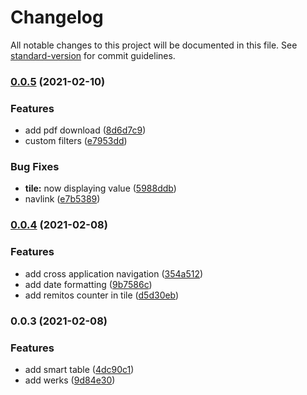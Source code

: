 # Changelog

All notable changes to this project will be documented in this file. See [standard-version](https://github.com/conventional-changelog/standard-version) for commit guidelines.

### [0.0.5](https://github.com/tomasanchez/z_remitos/compare/v0.0.4...v0.0.5) (2021-02-10)


### Features

* add pdf download ([8d6d7c9](https://github.com/tomasanchez/z_remitos/commit/8d6d7c9d6c0b666b2f2af8cdb77ebd5fa71c00cf))
* custom filters ([e7953dd](https://github.com/tomasanchez/z_remitos/commit/e7953ddb1bdaaeb642542c4a713ea57771ad507c))


### Bug Fixes

* **tile:** now displaying value ([5988ddb](https://github.com/tomasanchez/z_remitos/commit/5988ddb5307d93ad2830b6b692cc4666787e195e))
* navlink ([e7b5389](https://github.com/tomasanchez/z_remitos/commit/e7b5389becc3e6cd86585ddfd9bee3e017983d3a))

### [0.0.4](https://github.com/tomasanchez/z_remitos/compare/v0.0.3...v0.0.4) (2021-02-08)


### Features

* add cross application navigation ([354a512](https://github.com/tomasanchez/z_remitos/commit/354a512b5351e727fa9fd12720ac45d6c1a19dac))
* add date formatting ([9b7586c](https://github.com/tomasanchez/z_remitos/commit/9b7586c0aa71bfedbf06d44966dae8aa0b33d5c1))
* add remitos counter in tile ([d5d30eb](https://github.com/tomasanchez/z_remitos/commit/d5d30eb5980ede6f2306ed14e7079cd14922e74e))

### 0.0.3 (2021-02-08)


### Features

* add smart table ([4dc90c1](https://github.com/tomasanchez/z_remitos/commit/4dc90c1cca942fd172db8c4f0cfa650c281dea06))
* add werks ([9d84e30](https://github.com/tomasanchez/z_remitos/commit/9d84e30fd2f3c3c0033c71c78bcd283681c4c71b))
